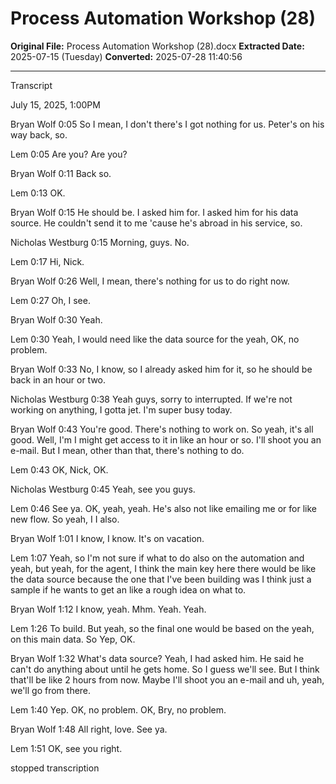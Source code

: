 # Process Automation Workshop (28)

**Original File:** Process Automation Workshop (28).docx
**Extracted Date:** 2025-07-15 (Tuesday)
**Converted:** 2025-07-28 11:40:56

---

Transcript

July 15, 2025, 1:00PM

Bryan Wolf   0:05
So I mean, I don't there's I got nothing for us. Peter's on his way back, so.

Lem   0:05
Are you?
Are you?

Bryan Wolf   0:11
Back so.

Lem   0:13
OK.

Bryan Wolf   0:15
He should be. I asked him for. I asked him for his data source. He couldn't send it to me 'cause he's abroad in his service, so.

Nicholas Westburg   0:15
Morning, guys.
No.

Lem   0:17
Hi, Nick.

Bryan Wolf   0:26
Well, I mean, there's nothing for us to do right now.

Lem   0:27
Oh, I see.

Bryan Wolf   0:30
Yeah.

Lem   0:30
Yeah, I would need like the data source for the yeah, OK, no problem.

Bryan Wolf   0:33
No, I know, so I already asked him for it, so he should be back in an hour or two.

Nicholas Westburg   0:38
Yeah guys, sorry to interrupted. If we're not working on anything, I gotta jet. I'm super busy today.

Bryan Wolf   0:43
You're good. There's nothing to work on. So yeah, it's all good. Well, I'm I might get access to it in like an hour or so. I'll shoot you an e-mail. But I mean, other than that, there's nothing to do.

Lem   0:43
OK, Nick, OK.

Nicholas Westburg   0:45
Yeah, see you guys.

Lem   0:46
See ya.
OK, yeah, yeah. He's also not like emailing me or for like new flow. So yeah, I I also.

Bryan Wolf   1:01
I know, I know. It's on vacation.

Lem   1:07
Yeah, so I'm not sure if what to do also on the automation and yeah, but yeah, for the agent, I think the main key here there would be like the data source because the one that I've been building was I think just a sample if he wants to get an like a rough idea on what to.

Bryan Wolf   1:12
I know, yeah.
Mhm.
Yeah.
Yeah.

Lem   1:26
To build. But yeah, so the final one would be based on the yeah, on this main data. So Yep, OK.

Bryan Wolf   1:32
What's data source?
Yeah, I had asked him. He said he can't do anything about until he gets home. So I guess we'll see. But I think that'll be like 2 hours from now. Maybe I'll shoot you an e-mail and uh, yeah, we'll go from there.

Lem   1:40
Yep.
OK, no problem. OK, Bry, no problem.

Bryan Wolf   1:48
All right, love. See ya.

Lem   1:51
OK, see you right.

stopped transcription

